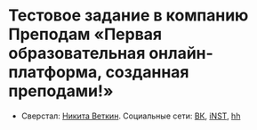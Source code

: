 # Тестовое задание в компанию Преподам «Первая образовательная онлайн-платформа, созданная преподами!»

* Сверстал: [Никита Веткин](https://htmlacademy.ru/profile/id643799).
  Социальные сети: [ВК](https://vk.com/id217980116), [iNST](https://www.instagram.com/nikita_vetkin/), [hh](https://spb.hh.ru/resume/2c113f4dff07e212120039ed1f356a37706642)


